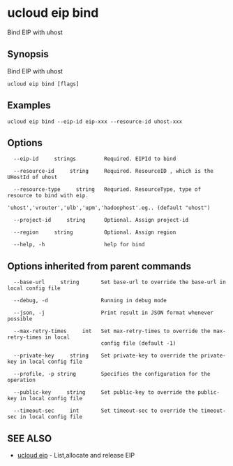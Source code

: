 # ucloud eip bind

Bind EIP with uhost

## Synopsis

Bind EIP with uhost

```
ucloud eip bind [flags]
```

## Examples

```
ucloud eip bind --eip-id eip-xxx --resource-id uhost-xxx
```

## Options

```
  --eip-id     strings         Required. EIPId to bind 

  --resource-id     string     Required. ResourceID , which is the UHostId of uhost 

  --resource-type     string   Requried. ResourceType, type of resource to bind with eip.
                               'uhost','vrouter','ulb','upm','hadoophost'.eg.. (default "uhost") 

  --project-id     string      Optional. Assign project-id 

  --region     string          Optional. Assign region 

  --help, -h                   help for bind 

```

## Options inherited from parent commands

```
  --base-url     string       Set base-url to override the base-url in local config file 

  --debug, -d                 Running in debug mode 

  --json, -j                  Print result in JSON format whenever possible 

  --max-retry-times     int   Set max-retry-times to override the max-retry-times in local
                              config file (default -1) 

  --private-key     string    Set private-key to override the private-key in local config file 

  --profile, -p string        Specifies the configuration for the operation 

  --public-key     string     Set public-key to override the public-key in local config file 

  --timeout-sec     int       Set timeout-sec to override the timeout-sec in local config file 

```

## SEE ALSO

* [ucloud eip](cli/cmd/ucloud/eip)	 - List,allocate and release EIP


